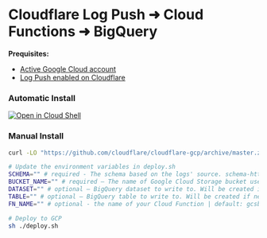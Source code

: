 # Cloudflare Log Push ➜ Cloud Functions ➜ BigQuery

**Prequisites:**

- [Active Google Cloud account](https://cloud.google.com/free)
- [Log Push enabled on Cloudflare](https://developers.cloudflare.com/logs/logpush/logpush-dashboard/)

### Automatic Install

[![Open in Cloud Shell](https://gstatic.com/cloudssh/images/open-btn.svg)](https://console.cloud.google.com/cloudshell/open?git_repo=https://github.com/cloudflare/cloudflare-gcp&tutorial=cloudshell.md&cloudshell_working_dir=logpush-to-bigquery&cloudshell_open_in_editor=deploy.sh)

### Manual Install

```bash
curl -LO "https://github.com/cloudflare/cloudflare-gcp/archive/master.zip" && unzip master.zip && cd cloudflare-gcp/logpush-to-biqquery
```

```bash
# Update the environment variables in deploy.sh
SCHEMA="" # required - The schema based on the logs' source. schema-http.json for HTTP logs, schema-spectrum.json for Spectrum logs.
BUCKET_NAME="" # required – The name of Google Cloud Storage bucket used for Cloudflare Logpush logs.
DATASET="" # optional – BigQuery dataset to write to. Will be created if necessary.
TABLE="" # optional – BigQuery table to write to. Will be created if necessary.
FN_NAME="" # optional - the name of your Cloud Function | default: gcsbq

# Deploy to GCP
sh ./deploy.sh
```
